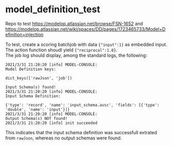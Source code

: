 # model_definition_test
Repo to test https://modelop.atlassian.net/browse/FSN-1652 and https://modelop.atlassian.net/wiki/spaces/DD/pages/1723465733/Model+Definition+injection


To test, create a scoring batchjob with data `{"input":1}` as embedded input. The action function shoudl yield `{"reciprocal":1.0}`.\
The job log should display, among the standard logs, the following:

```
2021/3/31 21:20:20 [info] MODEL-CONSOLE: 
Model Definition keys: 

dict_keys(['rawJson', 'job'])

Input Schema(s) found!
2021/3/31 21:20:20 [info] MODEL-CONSOLE: 
Input Schema Definition: 

{'type': 'record', 'name': 'input_schema.avsc', 'fields': [{'type': 'double', 'name': 'input'}]}
2021/3/31 21:20:20 [info] MODEL-CONSOLE: 
Output Schema(s) NOT found!
2021/3/31 21:20:20 [info] init succeeded
```

This indicates that the input schema definition was successfull extrated from `rawJson`, whereas no output schemas were found.
